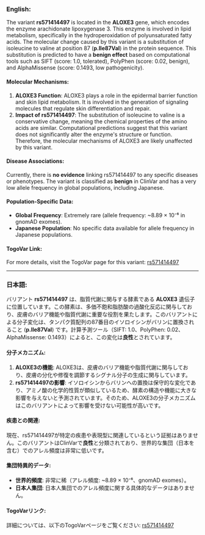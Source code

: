 ### English:
The variant **rs571414497** is located in the **ALOXE3** gene, which encodes the enzyme arachidonate lipoxygenase 3. This enzyme is involved in lipid metabolism, specifically in the hydroperoxidation of polyunsaturated fatty acids. The molecular change caused by this variant is a substitution of isoleucine to valine at position 87 (**p.Ile87Val**) in the protein sequence. This substitution is predicted to have a **benign effect** based on computational tools such as SIFT (score: 1.0, tolerated), PolyPhen (score: 0.02, benign), and AlphaMissense (score: 0.1493, low pathogenicity).

#### Molecular Mechanisms:
1. **ALOXE3 Function**: ALOXE3 plays a role in the epidermal barrier function and skin lipid metabolism. It is involved in the generation of signaling molecules that regulate skin differentiation and repair.
2. **Impact of rs571414497**: The substitution of isoleucine to valine is a conservative change, meaning the chemical properties of the amino acids are similar. Computational predictions suggest that this variant does not significantly alter the enzyme's structure or function. Therefore, the molecular mechanisms of ALOXE3 are likely unaffected by this variant.

#### Disease Associations:
Currently, there is **no evidence** linking rs571414497 to any specific diseases or phenotypes. The variant is classified as **benign** in ClinVar and has a very low allele frequency in global populations, including Japanese.

#### Population-Specific Data:
- **Global Frequency**: Extremely rare (allele frequency: ~8.89 × 10⁻⁶ in gnomAD exomes).
- **Japanese Population**: No specific data available for allele frequency in Japanese populations.

#### TogoVar Link:
For more details, visit the TogoVar page for this variant: [rs571414497](https://togovar.org/variant/tgv397740557)

---

### 日本語:
バリアント **rs571414497** は、脂質代謝に関与する酵素である **ALOXE3** 遺伝子に位置しています。この酵素は、多価不飽和脂肪酸の過酸化反応に関与しており、皮膚のバリア機能や脂質代謝に重要な役割を果たします。このバリアントによる分子変化は、タンパク質配列の87番目のイソロイシンがバリンに置換されること (**p.Ile87Val**) です。計算予測ツール（SIFT: 1.0、PolyPhen: 0.02、AlphaMissense: 0.1493）によると、この変化は**良性**とされています。

#### 分子メカニズム:
1. **ALOXE3の機能**: ALOXE3は、皮膚のバリア機能や脂質代謝に関与しており、皮膚の分化や修復を調節するシグナル分子の生成に関与しています。
2. **rs571414497の影響**: イソロイシンからバリンへの置換は保守的な変化であり、アミノ酸の化学的性質が類似しているため、酵素の構造や機能に大きな影響を与えないと予測されています。そのため、ALOXE3の分子メカニズムはこのバリアントによって影響を受けない可能性が高いです。

#### 疾患との関連:
現在、rs571414497が特定の疾患や表現型に関連しているという証拠はありません。このバリアントはClinVarで**良性**と分類されており、世界的な集団（日本を含む）でのアレル頻度は非常に低いです。

#### 集団特異的データ:
- **世界的頻度**: 非常に稀（アレル頻度: ~8.89 × 10⁻⁶、gnomAD exomes）。
- **日本人集団**: 日本人集団でのアレル頻度に関する具体的なデータはありません。

#### TogoVarリンク:
詳細については、以下のTogoVarページをご覧ください: [rs571414497](https://togovar.org/variant/tgv397740557)